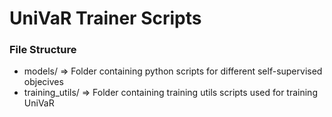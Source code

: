 # UniVaR Trainer Scripts

### File Structure
- models/ => Folder containing python scripts for different self-supervised objecives
- training_utils/ => Folder containing training utils scripts used for training UniVaR
